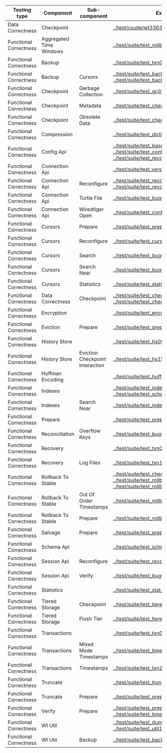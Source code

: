 |Testing type|Component|Sub-component|Existing tests|
|---|---|---|---|
|Data Correctness|Checkpoint||[../test/csuite/wt3363_checkpoint_op_races/main.c](../test/csuite/wt3363_checkpoint_op_races/main.c)
|Functional Correctness|Aggregated Time Windows||[../test/suite/test_rollback_to_stable18.py](../test/suite/test_rollback_to_stable18.py)
|Functional Correctness|Backup||[../test/suite/test_txn04.py](../test/suite/test_txn04.py)
|Functional Correctness|Backup|Cursors|[../test/suite/test_backup01.py](../test/suite/test_backup01.py), [../test/suite/test_backup11.py](../test/suite/test_backup11.py)
|Functional Correctness|Checkpoint|Garbage Collection|[../test/suite/test_gc01.py](../test/suite/test_gc01.py)
|Functional Correctness|Checkpoint|Metadata|[../test/suite/test_checkpoint_snapshot01.py](../test/suite/test_checkpoint_snapshot01.py)
|Functional Correctness|Checkpoint|Obsolete Data|[../test/suite/test_checkpoint08.py](../test/suite/test_checkpoint08.py)
|Functional Correctness|Compression||[../test/suite/test_dictionary.py](../test/suite/test_dictionary.py)
|Functional Correctness|Config Api||[../test/suite/test_base02.py](../test/suite/test_base02.py), [../test/suite/test_config02.py](../test/suite/test_config02.py), [../test/suite/test_reconfig02.py](../test/suite/test_reconfig02.py)
|Functional Correctness|Connection Api||[../test/suite/test_version.py](../test/suite/test_version.py)
|Functional Correctness|Connection Api|Reconfigure|[../test/suite/test_reconfig01.py](../test/suite/test_reconfig01.py), [../test/suite/test_reconfig02.py](../test/suite/test_reconfig02.py)
|Functional Correctness|Connection Api|Turtle File|[../test/suite/test_bug024.py](../test/suite/test_bug024.py)
|Functional Correctness|Connection Api|Wiredtiger Open|[../test/suite/test_config02.py](../test/suite/test_config02.py)
|Functional Correctness|Cursors|Prepare|[../test/suite/test_prepare_cursor01.py](../test/suite/test_prepare_cursor01.py)
|Functional Correctness|Cursors|Reconfigure|[../test/suite/test_cursor06.py](../test/suite/test_cursor06.py)
|Functional Correctness|Cursors|Search|[../test/suite/test_bug008.py](../test/suite/test_bug008.py)
|Functional Correctness|Cursors|Search Near|[../test/suite/test_bug008.py](../test/suite/test_bug008.py)
|Functional Correctness|Cursors|Statistics|[../test/suite/test_stat03.py](../test/suite/test_stat03.py)
|Functional Correctness|Data Correctness|Checkpoint|[../test/suite/test_checkpoint02.py](../test/suite/test_checkpoint02.py), [../test/suite/test_checkpoint03.py](../test/suite/test_checkpoint03.py)
|Functional Correctness|Encryption||[../test/suite/test_encrypt02.py](../test/suite/test_encrypt02.py)
|Functional Correctness|Eviction|Prepare|[../test/suite/test_prepare12.py](../test/suite/test_prepare12.py)
|Functional Correctness|History Store||[../test/suite/test_hs09.py](../test/suite/test_hs09.py)
|Functional Correctness|History Store|Eviction Checkpoint Interaction|[../test/suite/test_hs15.py](../test/suite/test_hs15.py)
|Functional Correctness|Huffman Encoding||[../test/suite/test_huffman02.py](../test/suite/test_huffman02.py)
|Functional Correctness|Indexes||[../test/suite/test_index02.py](../test/suite/test_index02.py), [../test/suite/test_schema03.py](../test/suite/test_schema03.py)
|Functional Correctness|Indexes|Search Near|[../test/suite/test_index02.py](../test/suite/test_index02.py)
|Functional Correctness|Prepare||[../test/suite/test_prepare09.py](../test/suite/test_prepare09.py)
|Functional Correctness|Reconciliation|Overflow Keys|[../test/suite/test_bug004.py](../test/suite/test_bug004.py)
|Functional Correctness|Recovery||[../test/suite/test_txn04.py](../test/suite/test_txn04.py)
|Functional Correctness|Recovery|Log Files|[../test/suite/test_txn19.py](../test/suite/test_txn19.py)
|Functional Correctness|Rollback To Stable||[../test/suite/test_checkpoint_snapshot03.py](../test/suite/test_checkpoint_snapshot03.py), [../test/suite/test_rollback_to_stable16.py](../test/suite/test_rollback_to_stable16.py), [../test/suite/test_rollback_to_stable18.py](../test/suite/test_rollback_to_stable18.py)
|Functional Correctness|Rollback To Stable|Out Of Order Timestamps|[../test/suite/test_rollback_to_stable21.py](../test/suite/test_rollback_to_stable21.py)
|Functional Correctness|Rollback To Stable|Prepare|[../test/suite/test_rollback_to_stable21.py](../test/suite/test_rollback_to_stable21.py)
|Functional Correctness|Salvage|Prepare|[../test/suite/test_prepare_hs03.py](../test/suite/test_prepare_hs03.py)
|Functional Correctness|Schema Api||[../test/suite/test_schema03.py](../test/suite/test_schema03.py)
|Functional Correctness|Session Api|Reconfigure|[../test/suite/test_reconfig04.py](../test/suite/test_reconfig04.py)
|Functional Correctness|Session Api|Verify|[../test/suite/test_bug005.py](../test/suite/test_bug005.py)
|Functional Correctness|Statistics||[../test/suite/test_stat_log02.py](../test/suite/test_stat_log02.py)
|Functional Correctness|Tiered Storage|Checkpoint|[../test/suite/test_tiered08.py](../test/suite/test_tiered08.py)
|Functional Correctness|Tiered Storage|Flush Tier|[../test/suite/test_tiered08.py](../test/suite/test_tiered08.py)
|Functional Correctness|Transactions||[../test/suite/test_txn01.py](../test/suite/test_txn01.py)
|Functional Correctness|Transactions|Mixed Mode Timestamps|[../test/suite/test_timestamp18.py](../test/suite/test_timestamp18.py)
|Functional Correctness|Transactions|Timestamps|[../test/suite/test_txn26.py](../test/suite/test_txn26.py)
|Functional Correctness|Truncate||[../test/suite/test_truncate01.py](../test/suite/test_truncate01.py)
|Functional Correctness|Truncate|Prepare|[../test/suite/test_prepare13.py](../test/suite/test_prepare13.py)
|Functional Correctness|Verify|Prepare|[../test/suite/test_prepare_hs03.py](../test/suite/test_prepare_hs03.py), [../test/suite/test_timestamp18.py](../test/suite/test_timestamp18.py)
|Functional Correctness|Wt Util||[../test/suite/test_dump.py](../test/suite/test_dump.py), [../test/suite/test_util11.py](../test/suite/test_util11.py)
|Functional Correctness|Wt Util|Backup|[../test/suite/test_backup01.py](../test/suite/test_backup01.py)
